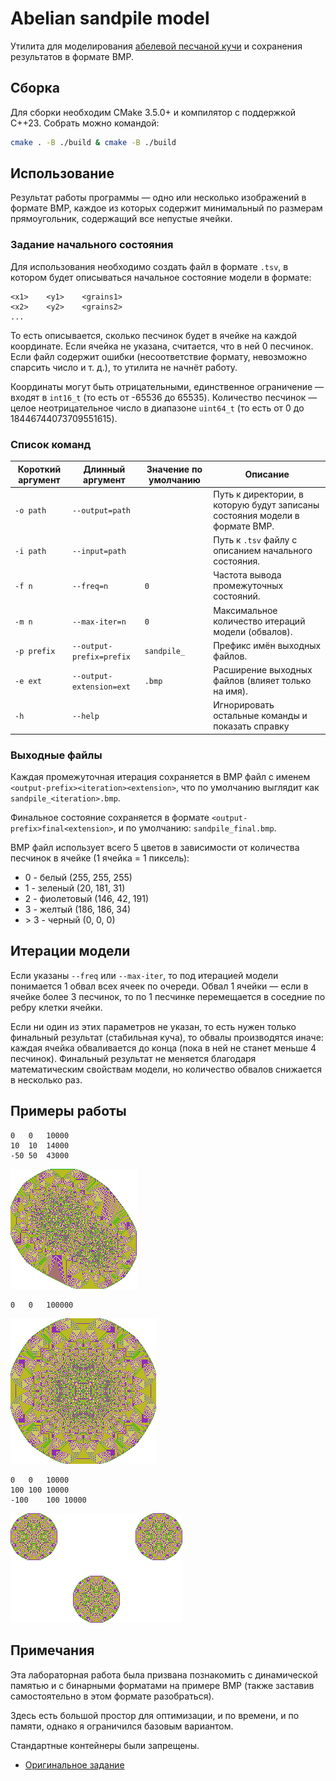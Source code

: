# Abelian sandpile model

Утилита для моделирования [абелевой песчаной кучи](https://en.wikipedia.org/wiki/Abelian_sandpile_model) и сохранения результатов в формате BMP.

## Сборка
Для сборки необходим CMake 3.5.0+ и компилятор с поддержкой C++23. Собрать можно командой:
```bash
cmake . -B ./build & cmake -B ./build
```

## Использование
Результат работы программы — одно или несколько изображений в формате BMP, каждое из которых содержит минимальный по размерам прямоугольник, содержащий все непустые ячейки.

### Задание начального состояния
Для использования необходимо создать файл в формате `.tsv`, в котором будет описываться начальное состояние модели в формате:
```
<x1>    <y1>    <grains1>
<x2>    <y2>    <grains2>
...
```
То есть описывается, сколько песчинок будет в ячейке на каждой координате. Если ячейка не указана, считается, что в ней 0 песчинок.
Если файл содержит ошибки (несоответствие формату, невозможно спарсить число и т. д.), то утилита не начнёт работу.

Координаты могут быть отрицательными, единственное ограничение — входят в `int16_t` (то есть от -65536 до 65535).
Количество песчинок — целое неотрицательное число в диапазоне `uint64_t` (то есть от 0 до 18446744073709551615).

### Список команд
| Короткий аргумент | Длинный аргумент              | Значение по умолчанию   | Описание |
|-------------------|-------------------------------|-------------------------|----------|
| `-o path`         | `--output=path`               |                         | Путь к директории, в которую будут записаны состояния модели в формате BMP. |
| `-i path`         | `--input=path`                |                         | Путь к `.tsv` файлу с описанием начального состояния. |
| `-f n`            | `--freq=n`                    | `0`                     | Частота вывода промежуточных состояний. |
| `-m n`            | `--max-iter=n`                | `0`                     | Максимальное количество итераций модели (обвалов). |
| `-p prefix`       | `--output-prefix=prefix`      | `sandpile_`             | Префикс имён выходных файлов. |
| `-e ext`          | `--output-extension=ext`      | `.bmp`                  | Расширение выходных файлов (влияет только на имя). |
| `-h`              | `--help`                      |                         | Игнорировать остальные команды и показать справку

### Выходные файлы
Каждая промежуточная итерация сохраняется в BMP файл с именем `<output-prefix><iteration><extension>`, что по умолчанию выглядит как `sandpile_<iteration>.bmp`.

Финальное состояние сохраняется в формате `<output-prefix>final<extension>`, и по умолчанию: `sandpile_final.bmp`.

BMP файл использует всего 5 цветов в зависимости от количества песчинок в ячейке (1 ячейка = 1 пиксель):
* 0 - белый (255, 255, 255)
* 1 - зеленый (20, 181, 31)
* 2 - фиолетовый (146, 42, 191)
* 3 - желтый (186, 186, 34)
* \> 3 - черный (0, 0, 0)

## Итерации модели
Если указаны `--freq` или `--max-iter`, то под итерацией модели понимается 1 обвал всех ячеек по очереди. Обвал 1 ячейки — если в ячейке более 3 песчинок, то по 1 песчинке перемещается в соседние по ребру клетки ячейки.

Если ни один из этих параметров не указан, то есть нужен только финальный результат (стабильная куча), то обвалы производятся иначе: каждая ячейка обваливается до конца (пока в ней не станет меньше 4 песчинок). Финальный результат не меняется благодаря математическим свойствам модели, но количество обвалов снижается в несколько раз.

## Примеры работы
```tsv
0	0	10000
10	10	14000
-50	50	43000
```
![1](examples/1.bmp)


```tsv
0	0	100000
```
![100k](examples/100k.bmp)


```tsv
0	0	10000
100	100	10000
-100	100	10000
```
![3x10k](examples/3x10k.bmp)


## Примечания
Эта лабораторная работа была призвана познакомить с динамической памятью и с бинарными форматами на примере BMP (также заставив самостоятельно в этом формате разобраться).

Здесь есть большой простор для оптимизации, и по времени, и по памяти, однако я ограничился базовым вариантом.

Стандартные контейнеры были запрещены.

* [Оригинальное задание](task.md)
